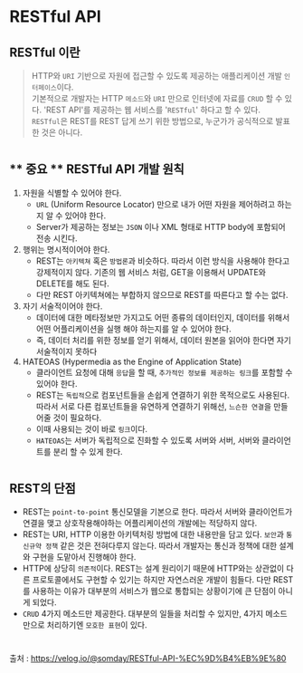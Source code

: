 # RESTful API

## RESTful 이란
> HTTP와 `URI` 기반으로 자원에 접근할 수 있도록 제공하는 애플리케이션 개발 `인터페이스`이다.  
기본적으로 개발자는 HTTP `메소드`와 `URI` 만으로 인터넷에 자료를 `CRUD` 할 수 있다.
'REST API'를 제공하는 웹 서비스를 '`RESTful`' 하다고 할 수 있다.  
`RESTful`은 REST를 REST 답게 쓰기 위한 방법으로, 누군가가 공식적으로 발표한 것은 아니다.
#
## ** 중요 **    RESTful API 개발 원칙
1. 자원을 식별할 수 있어야 한다.
    - `URL` (Uniform Resource Locator) 만으로 내가 어떤 자원을 제어하려고 하는지 알 수 있어야 한다.
    - Server가 제공하는 정보는 `JSON` 이나 XML 형태로 HTTP body에 포함되어 전송 시킨다.
1. 행위는 명시적이어야 한다.
    - REST는 `아키텍쳐` 혹은 `방법론`과 비슷하다. 따라서 이런 방식을 사용해야 한다고 강제적이지 않다. 기존의 웹 서비스 처럼, GET을 이용해서 UPDATE와 DELETE를 해도 된다.
    - 다만 REST 아키텍쳐에는 부합하지 않으므로 REST를 따른다고 할 수는 없다.
1. 자기 서술적이어야 한다.
    - 데이터에 대한 메타정보만 가지고도 어떤 종류의 데이터인지, 데이터를 위해서 어떤 어플리케이션을 실행 해야 하는지를 알 수 있어야 한다.
    - 즉, 데이터 처리를 위한 정보를 얻기 위해서, 데이터 원본을 읽어야 한다면 자기 서술적이지 못하다
1. HATEOAS (Hypermedia as the Engine of Application State)
    - 클라이언트 요청에 대해 `응답`을 할 때, `추가적인 정보를 제공하는 링크`를 포함할 수 있어야 한다.
    - REST는 `독립적`으로 컴포넌트들을 손쉽게 연결하기 위한 목적으로도 사용된다. 따라서 서로 다른 컴포넌트들을 유연하게 연결하기 위해선, `느슨한 연결`을 만들어줄 것이 필요하다.
    - 이때 사용되는 것이 바로 `링크`이다.
    - `HATEOAS`는 서버가 독립적으로 진화할 수 있도록 서버와 서버, 서버와 클라이언트를 분리 할 수 있게 한다.
#
## REST의 단점
- REST는 `point-to-point` 통신모델을 기본으로 한다. 따라서 서버와 클라이언트가 연결을 맺고 상호작용해야하는 어플리케이션의 개발에는 적당하지 않다.
- REST는 URI, HTTP 이용한 아키텍처링 방법에 대한 내용만을 담고 있다. `보안`과 `통신규약 정책` 같은 것은 전혀다루지 않는다. 따라서 개발자는 통신과 정책에 대한 설계와 구현을 도맡아서 진행해야 한다.
- HTTP에 상당히 `의존적`이다. REST는 설계 원리이기 때문에 HTTP와는 상관없이 다른 프로토콜에서도 구현할 수 있기는 하지만 자연스러운 개발이 힘들다. 다만 REST를 사용하는 이유가 대부분의 서비스가 웹으로 통합되는 상황이기에 큰 단점이 아니게 되었다.
- `CRUD` 4가지 메소드만 제공한다. 대부분의 일들을 처리할 수 있지만, 4가지 메소드 만으로 처리하기엔 `모호한 표현`이 있다.

#
출처 : https://velog.io/@somday/RESTful-API-%EC%9D%B4%EB%9E%80